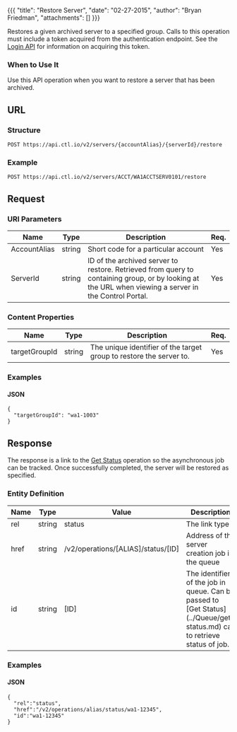 {{{
  "title": "Restore Server",
  "date": "02-27-2015",
  "author": "Bryan Friedman",
  "attachments": []
}}}

Restores a given archived server to a specified group. Calls to this operation must include a token acquired from the authentication endpoint. See the [Login API](..Authentication/login.md) for information on acquiring this token.

### When to Use It

Use this API operation when you want to restore a server that has been archived.

## URL

### Structure

    POST https://api.ctl.io/v2/servers/{accountAlias}/{serverId}/restore

### Example

    POST https://api.ctl.io/v2/servers/ACCT/WA1ACCTSERV0101/restore

## Request

### URI Parameters

<table>
  <thead>
    <tr>
      <th>Name</th>
      <th>Type</th>
      <th>Description</th>
      <th>Req.</th>
    </tr>
  </thead>
  <tbody>
    <tr>
      <td>AccountAlias</td>
      <td>string</td>
      <td>Short code for a particular account</td>
      <td>Yes</td>
    </tr>
    <tr>
      <td>ServerId</td>
      <td>string</td>
      <td>ID of the archived server to restore. Retrieved from query to containing group, or by looking at the URL when viewing a server in the Control Portal.</td>
      <td>Yes</td>
    </tr>
  </tbody>
</table>

### Content Properties

<table>
  <thead>
    <tr>
      <th>Name</th>
      <th>Type</th>
      <th>Description</th>
      <th>Req.</th>
    </tr>
  </thead>
  <tbody>
    <tr>
      <td>targetGroupId</td>
      <td>string</td>
      <td>The unique identifier of the target group to restore the server to.</td>
      <td>Yes</td>
    </tr>
  </tbody>
</table>


### Examples

#### JSON

    {
      "targetGroupId": "wa1-1003"
    }

## Response

The response is a link to the [Get Status](../Queue/get-status.md) operation so the asynchronous job can be tracked. Once successfully completed, the server will be restored as specified.

### Entity Definition

<table>
  <thead>
    <tr>
      <th>Name</th>
      <th>Type</th>
      <th>Value</th>
      <th>Description</th>
    </tr>
  </thead>
  <tbody>
    <tr>
      <td>rel</td>
      <td>string</td>
      <td>status</td>
      <td>The link type</td>
    </tr>
    <tr>
      <td>href</td>
      <td>string</td>
      <td>/v2/operations/[ALIAS]/status/[ID]</td>
      <td>Address of the server creation job in the queue</td>
    </tr>
    <tr>
      <td>id</td>
      <td>string</td>
      <td>[ID]</td>
      <td>The identifier of the job in queue. Can be passed to [Get Status](../Queue/get-status.md) call to retrieve status of job.</td>
    </tr>
  </tbody>
</table>

### Examples

#### JSON

    {
      "rel":"status",
      "href":"/v2/operations/alias/status/wa1-12345",
      "id":"wa1-12345"
    }
